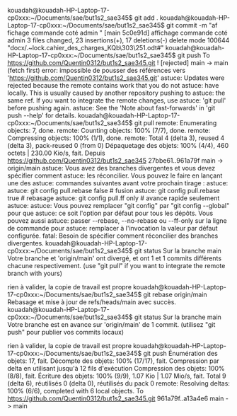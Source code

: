 kouadah@kouadah-HP-Laptop-17-cp0xxx:~/Documents/sae/but1s2_sae345$ git add .
kouadah@kouadah-HP-Laptop-17-cp0xxx:~/Documents/sae/but1s2_sae345$ git commit -m "af
fichage commande coté admin " 
[main 5c0e91d] affichage commande coté admin
 3 files changed, 23 insertions(+), 17 deletions(-)
 delete mode 100644 "docx/.~lock.cahier_des_charges_KQb\303\251.odt#"
kouadah@kouadah-HP-Laptop-17-cp0xxx:~/Documents/sae/but1s2_sae345$ git push
To https://github.com/Quentin0312/but1s2_sae345.git
 ! [rejected]        main -> main (fetch first)
error: impossible de pousser des références vers 'https://github.com/Quentin0312/but1s2_sae345.git'
astuce: Updates were rejected because the remote contains work that you do not
astuce: have locally. This is usually caused by another repository pushing to
astuce: the same ref. If you want to integrate the remote changes, use
astuce: 'git pull' before pushing again.
astuce: See the 'Note about fast-forwards' in 'git push --help' for details.
kouadah@kouadah-HP-Laptop-17-cp0xxx:~/Documents/sae/but1s2_sae345$ git pull
remote: Enumerating objects: 7, done.
remote: Counting objects: 100% (7/7), done.
remote: Compressing objects: 100% (1/1), done.
remote: Total 4 (delta 3), reused 4 (delta 3), pack-reused 0 (from 0)
Dépaquetage des objets: 100% (4/4), 460 octets | 230.00 Kio/s, fait.
Depuis https://github.com/Quentin0312/but1s2_sae345
   27bbe61..961a79f  main       -> origin/main
astuce: Vous avez des branches divergentes et vous devez spécifier comment
astuce: les réconcilier. Vous pouvez le faire en lançant une des
astuce: commandes suivantes avant votre prochain tirage :
astuce: 
astuce:   git config pull.rebase false  # fusion
astuce:   git config pull.rebase true   # rebasage
astuce:   git config pull.ff only       # avance rapide seulement
astuce: 
astuce: Vous pouvez remplacer "git config" par "git config --global" pour que
astuce: ce soit l'option par défaut pour tous les dépôts. Vous pouvez aussi
astuce: passer --rebase, --no-rebase ou --ff-only sur la ligne de commande pour
astuce: remplacer à l'invocation la valeur par défaut configurée.
fatal: Besoin de spécifier comment réconcilier des branches divergentes.
kouadah@kouadah-HP-Laptop-17-cp0xxx:~/Documents/sae/but1s2_sae345$ git status
Sur la branche main
Votre branche et 'origin/main' ont divergé,
et ont 1 et 1 commits différents chacune respectivement.
  (use "git pull" if you want to integrate the remote branch with yours)

rien à valider, la copie de travail est propre
kouadah@kouadah-HP-Laptop-17-cp0xxx:~/Documents/sae/but1s2_sae345$ git rebase origin/main
Rebasage et mise à jour de refs/heads/main avec succès.
kouadah@kouadah-HP-Laptop-17-cp0xxx:~/Documents/sae/but1s2_sae345$ git status
Sur la branche main
Votre branche est en avance sur 'origin/main' de 1 commit.
  (utilisez "git push" pour publier vos commits locaux)

rien à valider, la copie de travail est propre
kouadah@kouadah-HP-Laptop-17-cp0xxx:~/Documents/sae/but1s2_sae345$ git push
Énumération des objets: 17, fait.
Décompte des objets: 100% (17/17), fait.
Compression par delta en utilisant jusqu'à 12 fils d'exécution
Compression des objets: 100% (8/8), fait.
Écriture des objets: 100% (9/9), 1.07 Kio | 1.07 Mio/s, fait.
Total 9 (delta 6), réutilisés 0 (delta 0), réutilisés du pack 0
remote: Resolving deltas: 100% (6/6), completed with 6 local objects.
To https://github.com/Quentin0312/but1s2_sae345.git
   961a79f..a13a4e6  main -> main